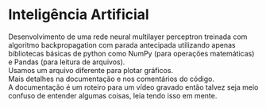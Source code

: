 # Inteligência Artificial
Desenvolvimento de uma rede neural multilayer perceptron treinada com algoritmo backpropagation com parada antecipada utilizando apenas bibliotecas básicas de python como NumPy (para operações matemáticas) e Pandas (para leitura de arquivos).  
Usamos um arquivo diferente para plotar gráficos.  
Mais detalhes na documentação e nos comentários do código.  
A documentação é um roteiro para um vídeo gravado então talvez seja meio confuso de entender algumas coisas, leia tendo isso em mente.  

